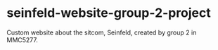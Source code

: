 # seinfeld-website-group-2-project
Custom website about the sitcom, Seinfeld, created by group 2 in MMC5277.
